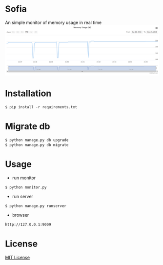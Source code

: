 # Sofia
An simple monitor of memory usage in real time
![memory](memory.png)

# Installation

```
$ pip install -r requirements.txt
```

# Migrate db

```
$ python manage.py db upgrade
$ python manage.py db migrate
```

# Usage

* run monitor

```
$ python monitor.py
```

* run server

```
$ python manage.py runserver
```

* browser

```
http://127.0.0.1:9009
```

# License

[MIT License](LICENSE)
